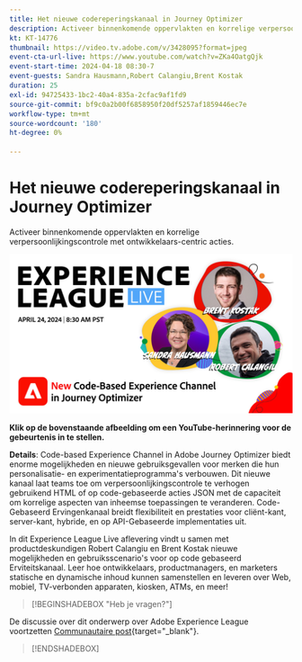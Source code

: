 ```yaml
---
title: Het nieuwe codereperingskanaal in Journey Optimizer
description: Activeer binnenkomende oppervlakten en korrelige verpersoonlijkingscontrole met ontwikkelaars-centric acties.
kt: KT-14776
thumbnail: https://video.tv.adobe.com/v/3428095?format=jpeg
event-cta-url-live: https://www.youtube.com/watch?v=ZKa4OatgQjk
event-start-time: 2024-04-18 08:30-7
event-guests: Sandra Hausmann,Robert Calangiu,Brent Kostak
duration: 25
exl-id: 94725433-1bc2-40a4-835a-2cfac9af1fd9
source-git-commit: bf9c0a2b00f6858950f20df5257af1859446ec7e
workflow-type: tm+mt
source-wordcount: '180'
ht-degree: 0%

---
```


# Het nieuwe codereperingskanaal in Journey Optimizer

Activeer binnenkomende oppervlakten en korrelige verpersoonlijkingscontrole met ontwikkelaars-centric acties.

[![ExL LIVE jan 17 2024](assets/WebBanner-Apr24-2024.jpg)](https://www.youtube.com/watch?v=ZKa4OatgQjk)

**Klik op de bovenstaande afbeelding om een YouTube-herinnering voor de gebeurtenis in te stellen.**

**Details**: Code-based Experience Channel in Adobe Journey Optimizer biedt enorme mogelijkheden en nieuwe gebruiksgevallen voor merken die hun personalisatie- en experimentatieprogramma&#39;s verbouwen. Dit nieuwe kanaal laat teams toe om verpersoonlijkingscontrole te verhogen gebruikend HTML of op code-gebaseerde acties JSON met de capaciteit om korrelige aspecten van inheemse toepassingen te veranderen. Code-Gebaseerd Ervingenkanaal breidt flexibiliteit en prestaties voor cliënt-kant, server-kant, hybride, en op API-Gebaseerde implementaties uit.

In dit Experience League Live aflevering vindt u samen met productdeskundigen Robert Calangiu en Brent Kostak nieuwe mogelijkheden en gebruiksscenario&#39;s voor op code gebaseerd Erviteitskanaal. Leer hoe ontwikkelaars, productmanagers, en marketers statische en dynamische inhoud kunnen samenstellen en leveren over Web, mobiel, TV-verbonden apparaten, kiosken, ATMs, en meer!

>[!BEGINSHADEBOX &quot;Heb je vragen?&quot;]

De discussie over dit onderwerp over Adobe Experience League voortzetten [Communautaire post](https://experienceleaguecommunities.adobe.com/t5/journey-optimizer-discussions/experience-league-live-post-session-discussion-new-code-based/m-p/668305#M205){target="_blank"}.

>[!ENDSHADEBOX]

